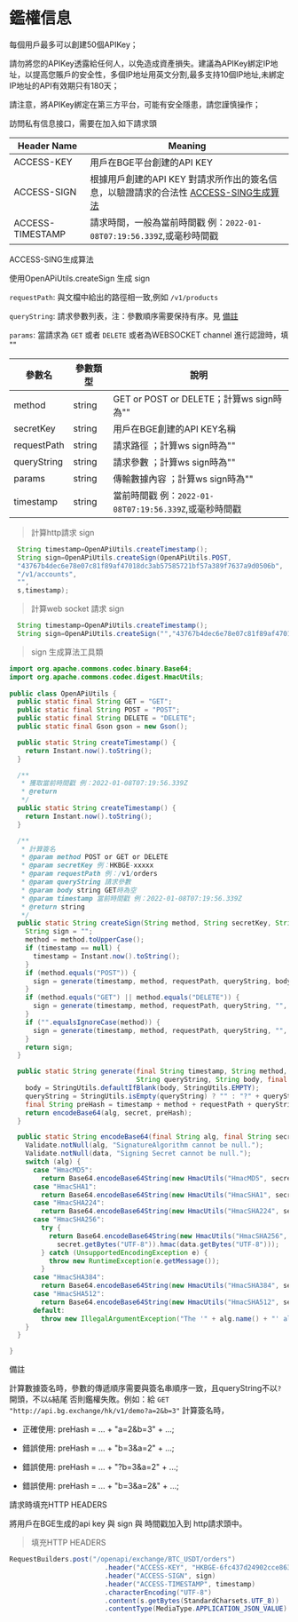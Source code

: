 # 鑑權信息

<a id="auth"></a>

每個用戶最多可以創建50個APIKey；

請勿將您的APIKey透露給任何人，以免造成資產損失。建議為APIKey綁定IP地址，以提高您賬戶的安全性，多個IP地址用英文分割,最多支持10個IP地址,未綁定IP地址的API有效期只有180天；

請注意，將APIKey綁定在第三方平台，可能有安全隱患，請您謹慎操作；

訪問私有信息接口，需要在加入如下請求頭

Header Name | Meaning
---------- | -------
ACCESS-KEY | 用戶在BGE平台創建的API KEY
ACCESS-SIGN | 根據用戶創建的API KEY 對請求所作出的簽名信息，以驗證請求的合法性 [ACCESS-SING生成算法](#access-sign-gen)
ACCESS-TIMESTAMP | 請求時間，一般為當前時間戳 例：`2022-01-08T07:19:56.339Z`,或毫秒時間戳

<a name="access-sign-gen">ACCESS-SING生成算法</a>

<aside> 
使用OpenAPiUtils.createSign 生成 sign 
</aside>

`requestPath`: 與文檔中給出的路徑相一致,例如 `/v1/products`

`queryString`: 請求參數列表，注：參數順序需要保持有序。見 [備註](#sign_query_warning)

`params`: 當請求為 `GET` 或者 `DELETE` 或者為WEBSOCKET channel 進行認證時，填 ""

| 參數名|參數類型|說明| 
|----|----|----|
|method|string| GET or POST or DELETE；計算ws sign時為""|
|secretKey|string| 用戶在BGE創建的API KEY名稱|
|requestPath|string| 請求路徑 ；計算ws sign時為""|
|queryString|string| 請求參數 ；計算ws sign時為""|
|params|string| 傳輸數據內容 ；計算ws sign時為""|
|timestamp|string| 當前時間戳 例：`2022-01-08T07:19:56.339Z`,或毫秒時間戳 |

> 計算http請求 sign

```java
  String timestamp=OpenAPiUtils.createTimestamp();
  String sign=OpenAPiUtils.createSign(OpenAPiUtils.POST,
  "43767b4dec6e78e07c81f89af47018dc3ab57585721bf57a389f7637a9d0506b",
  "/v1/accounts",
  "",
  s,timestamp);
```

> 計算web socket 請求 sign

```java
  String timestamp=OpenAPiUtils.createTimestamp();
  String sign=OpenAPiUtils.createSign("","43767b4dec6e78e07c81f89af47018dc3ab57585721bf57a389f7637a9d0506b","","","",timestamp);
```



> sign 生成算法工具類

```java
import org.apache.commons.codec.binary.Base64;
import org.apache.commons.codec.digest.HmacUtils;
  
public class OpenAPiUtils {
  public static final String GET = "GET";
  public static final String POST = "POST";
  public static final String DELETE = "DELETE";
  public static final Gson gson = new Gson();

  public static String createTimestamp() {
    return Instant.now().toString();
  }

  /**
   * 獲取當前時間戳 例：2022-01-08T07:19:56.339Z
   * @return
   */
  public static String createTimestamp() {
    return Instant.now().toString();
  }

  /**
   * 計算簽名
   * @param method POST or GET or DELETE
   * @param secretKey 例：HKBGE-xxxxx
   * @param requestPath 例：/v1/orders
   * @param queryString 請求參數
   * @param body string GET時為空
   * @param timestamp 當前時間戳 例：2022-01-08T07:19:56.339Z
   * @return string
   */
  public static String createSign(String method, String secretKey, String requestPath, String queryString, String body, String timestamp) {
    String sign = "";
    method = method.toUpperCase();
    if (timestamp == null) {
      timestamp = Instant.now().toString();
    }
    if (method.equals("POST")) {
      sign = generate(timestamp, method, requestPath, queryString, body, secretKey, "HmacSHA256");
    }
    if (method.equals("GET") || method.equals("DELETE")) {
      sign = generate(timestamp, method, requestPath, queryString, "", secretKey, "HmacSHA256");
    }
    if ("".equalsIgnoreCase(method)) {
      sign = generate(timestamp, method, requestPath, queryString, "", secretKey, "HmacSHA256");
    }
    return sign;
  }

  public static String generate(final String timestamp, String method, final String requestPath,
                                String queryString, String body, final String secret, final String alg) {
    body = StringUtils.defaultIfBlank(body, StringUtils.EMPTY);
    queryString = StringUtils.isEmpty(queryString) ? "" : "?" + queryString;
    final String preHash = timestamp + method + requestPath + queryString + body;
    return encodeBase64(alg, secret, preHash);
  }

  public static String encodeBase64(final String alg, final String secret, final String data) {
    Validate.notNull(alg, "SignatureAlgorithm cannot be null.");
    Validate.notNull(data, "Signing Secret cannot be null.");
    switch (alg) {
      case "HmacMD5":
        return Base64.encodeBase64String(new HmacUtils("HmacMD5", secret).hmac(data));
      case "HmacSHA1":
        return Base64.encodeBase64String(new HmacUtils("HmacSHA1", secret).hmac(data));
      case "HmacSHA224":
        return Base64.encodeBase64String(new HmacUtils("HmacSHA224", secret).hmac(data));
      case "HmacSHA256":
        try {
          return Base64.encodeBase64String(new HmacUtils("HmacSHA256",
            secret.getBytes("UTF-8")).hmac(data.getBytes("UTF-8")));
        } catch (UnsupportedEncodingException e) {
          throw new RuntimeException(e.getMessage());
        }
      case "HmacSHA384":
        return Base64.encodeBase64String(new HmacUtils("HmacSHA384", secret).hmac(data));
      case "HmacSHA512":
        return Base64.encodeBase64String(new HmacUtils("HmacSHA512", secret).hmac(data));
      default:
        throw new IllegalArgumentException("The '" + alg.name() + "' algorithm cannot be used for signing.");
    }
  }

}
```
<aside class="warning">
備註
</aside>
<a name="sign_query_warning"></a>

計算數據簽名時，參數的傳遞順序需要與簽名串順序一致，且queryString不以`?`開頭，不以`&`結尾  否則鑑權失敗。例如：給 `GET "http://api.bg.exchange/hk/v1/demo?a=2&b=3"`
計算簽名時，

- 正確使用: preHash = ... + "a=2&b=3" + ...;

- 錯誤使用: preHash = ... + "b=3&a=2" + ...;

- 錯誤使用: preHash = ... + "?b=3&a=2" + ...;

- 錯誤使用: preHash = ... + "b=3&a=2&" + ...;




<aside> 
請求時填充HTTP HEADERS
</aside>

將用戶在BGE生成的api key 與 sign 與 時間戳加入到 http請求頭中。

> 填充HTTP HEADERS

```java
RequestBuilders.post("/openapi/exchange/BTC_USDT/orders")
                        .header("ACCESS-KEY", "HKBGE-6fc437d24902cce8635806b6d79921f2")
                        .header("ACCESS-SIGN", sign)
                        .header("ACCESS-TIMESTAMP", timestamp)
                        .characterEncoding("UTF-8")
                        .content(s.getBytes(StandardCharsets.UTF_8))
                        .contentType(MediaType.APPLICATION_JSON_VALUE)
```
